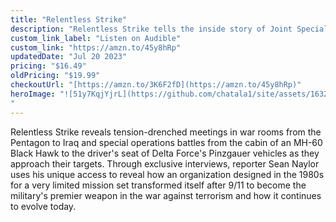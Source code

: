 ```yaml
---
title: "Relentless Strike"
description: "Relentless Strike tells the inside story of Joint Special Operations Command, the secret military organization that, during the past decade, has revolutionized counterterrorism, seamlessly fusing intelligence and operational skills to conduct missions that hit the headlines and those that have remained in the shadows - until now. Because JSOC includes the military's most storied special operations units - Delta Force, SEAL Team Six, the 75th Ranger Regiment - as well as America's most secret aviation and intelligence units, this is their story, too. "
custom_link_label: "Listen on Audible"
custom_link: "https://amzn.to/45y8hRp"
updatedDate: "Jul 20 2023"
pricing: "$16.49"
oldPricing: "$19.99"
checkoutUrl: "[https://amzn.to/3K6F2fD](https://amzn.to/45y8hRp)"
heroImage: "![51y7KqjYjrL](https://github.com/chatala1/site/assets/16328550/076c0542-0397-4da2-a00a-a22cfd18189e)
"
---
```


Relentless Strike reveals tension-drenched meetings in war rooms from the Pentagon to Iraq and special operations battles from the cabin of an MH-60 Black Hawk to the driver's seat of Delta Force's Pinzgauer vehicles as they approach their targets. Through exclusive interviews, reporter Sean Naylor uses his unique access to reveal how an organization designed in the 1980s for a very limited mission set transformed itself after 9/11 to become the military's premier weapon in the war against terrorism and how it continues to evolve today. 
